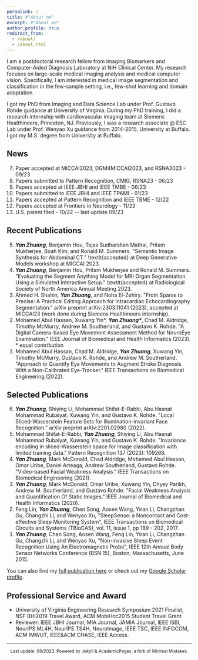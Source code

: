 ```yaml
---
permalink: /
title: #"About me"
excerpt: #"About me"
author_profile: true
redirect_from: 
  - /about/
  - /about.html
---
```


I am a postdoctoral research fellow from Imaging Biomarkers and Computer-Aided Diagnosis Laboratory at NIH Clinical Center. My research focuses on large-scale medical imaging analysis and medical computer vision. Specifically, I am interested in medical image segmentation and classification in the few-sample setting, i.e., few-shot learning and domain adaptation.

I got my PhD from Imaging and Data Science Lab under Prof. Gustavo Rohde guidance at University of Virginia. During my PhD training, I did a research internship with cardiovascular imaging team at Siemens Healthineers, Princeton, NJ. Previously, I was a research associate @ ESC Lab under Prof. Wenyao Xu guidance from 2014-2015, University at Buffalo. I got my M.S. degree from University at Buffalo.


<!---
My research interests are optimal transport learning for biomedical imaging analysis and medical computer vision. In addition, I am very interested in smart and connected health. I got my PhD from Imaging and Data Science Lab under Prof. Gustavo Rohde guidance, University of Virginia. Previously, I was a research associate @ ESC Lab under Prof. Wenyao Xu guidance from 2014-2015, University at Buffalo. I got my M.S. degree from University at Buffalo.
-->


News
-----
7. Paper accepted at MICCAI2023, DGM4MICCAI2023, and RSNA2023 - 09/23
6. Papers submitted to Pattern Recognition, CMIG, RSNA23 - 06/23
5. Papers accepted at IEEE JBHI and IEEE TMBE - 06/23
4. Papers submitted to IEEE JBHI and IEEE TPAMI - 01/23
3. Papers accepted at Pattern Recognition and IEEE TBME - 12/22
2. Papers accepted at Frontiers in Neurology - 11/22
1. U.S. patent filed - 10/22
                                                                      -- last update 09/23

Recent Publications
-----
<ol reversed>
  <li> <strong><em>Yan Zhuang</em></strong>, Benjamin Hou, Tejas Sudharshan Mathai, Pritam Mukherjee, Boah Kim, and Ronald M. Summers. "Semantic Image Synthesis for Abdominal CT." \textit{accepted} at Deep Generative Models workshop at MICCAI 2023.
  <li> <strong><em>Yan Zhuang</em></strong>, Benjamin Hou, Pritam Mukherjee and Ronald M. Summers. "Evaluating the Segment Anything Model for MRI Organ Segmentation Using a Simulated Interactive Setup." \textit{accepted} at Radiological Society of North America Annual Meeting 2023.
  <li> Ahmed H. Shahin, <strong><em>Yan Zhuang</em></strong>, and Noha El-Zehiry. "From Sparse to Precise: A Practical Editing Approach for Intracardiac Echocardiography Segmentation." arXiv preprint arXiv:2303.11041 (2023), accepted at MICCAI23 (work done during Siemens Healthineers internship).</li>
  <li> Mohamed Abul Hassan, Xuwang Yin*, <strong><em>Yan Zhuang*</em></strong>, Chad M. Aldridge, Timothy McMurry, Andrew M. Southerland, and Gustavo K. Rohde. "A Digital Camera-based Eye Movement Assessment Method for NeuroEye Examination." IEEE Journal of Biomedical and Health Informatics (2023). * equal contribution</li>
  <li> Mohamed Abul Hassan, Chad M. Aldridge, <strong><em>Yan Zhuang</em></strong>, Xuwang Yin, Timothy McMurry, Gustavo K. Rohde, and Andrew M. Southerland. "Approach to Quantify Eye Movements to Augment Stroke Diagnosis With a Non-Calibrated Eye-Tracker." IEEE Transactions on Biomedical Engineering (2022).</li>
</ol>


Selected Publications
-----
<ol reversed>
  <li><strong><em>Yan Zhuang</em></strong>, Shiying Li, Mohammad Shifat-E-Rabbi, Abu Hasnat Mohammad Rubaiyat, Xuwang Yin, and Gustavo K. Rohde. "Local Sliced-Wasserstein Feature Sets for Illumination-invariant Face Recognition." arXiv preprint arXiv:2201.02980 (2022).</li>
  <li> Mohammad Shifat-E-Rabbi, <strong><em>Yan Zhuang</em></strong>, Shiying Li, Abu Hasnat Mohammad Rubaiyat, Xuwang Yin, and Gustavo K. Rohde. "Invariance encoding in sliced-Wasserstein space for image classification with limited training data." Pattern Recognition 137 (2023): 109268.</li>
  <li><strong><em>Yan Zhuang</em></strong>, Mark McDonald, Chad Aldridge, Mohamed Abul Hassan, Omar Uribe, Daniel Arteaga, Andrew Southerland, Gustavo Rohde. "Video-based Facial Weakness Analysis." IEEE Transactions on Biomedical Engineering (2021).</li>
  <li><strong><em>Yan Zhuang</em></strong>, Mark McDonald, Omar Uribe, Xuwang Yin, Dhyey Parikh, Andrew M. Southerland, and Gustavo Rohde. "Facial Weakness Analysis and Quantification Of Static Images." IEEE Journal of Biomedical and Health Informatics (2020).</li>
  <li>Feng Lin, <strong><em>Yan Zhuang</em></strong>, Chen Song, Aosen Wang, Yiran Li, Changzhan Gu, Changzhi Li, and Wenyao Xu, "SleepSense: a Noncontact and Cost-effective Sleep Monitoring System", IEEE Transactions on Biomedical Circuits and Systems (TBioCAS), vol. 11, issue 1, pp 189 - 202, 2017.</li>
  <li><strong><em>Yan Zhuang</em></strong>, Chen Song, Aosen Wang, Feng Lin, Yiran Li, Changzhan Gu, Changzhi Li, and Wenyao Xu, "Non-invasive Sleep Event Recognition Using An Electromagnetic Probe", IEEE 12th Annual Body Sensor Networks Conference (BSN 15), Boston, Massachusetts, June 2015.</li>
</ol>

You can also find my [full publication here](https://yanzhuangnanjing.github.io/full-publication/) or check out my [Google Scholar profile](https://scholar.google.com/citations?user=v562Dw4AAAAJ&hl=en&authuser=1).


Professional Service and Award
----- 

* University of Virginia Engineering Research Symposium 2021 Finalist, NSF BHI2019 Travel Award, ACM MobiHoc2015 Student Travel Grant
* Reviewer: IEEE JBHI Journal, MIA Journal, JAMIA Journal, IEEE ISBI, NeurIPS ML4H, NeurIPS TS4H, NeuroImage, IEEE TSC, IEEE INFOCOM, ACM IMWUT, IEEE&ACM CHASE, IEEE Access.


-----
<p style="text-align:center"><sup>Last update: 06/2023. Powered by Jekyll & AcademicPages, a fork of Minimal Mistakes. </sup></p>


